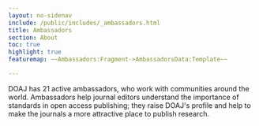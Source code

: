 ```yaml
---
layout: no-sidenav
include: /public/includes/_ambassadors.html
title: Ambassadors
section: About
toc: true
highlight: true
featuremap: ~~Ambassadors:Fragment->AmbassadorsData:Template~~

---
```


DOAJ has 21 active ambassadors, who work with communities around the world. Ambassadors help journal editors understand the importance of standards in open access publishing; they raise DOAJ's profile and help to make the journals a more attractive place to publish research.
